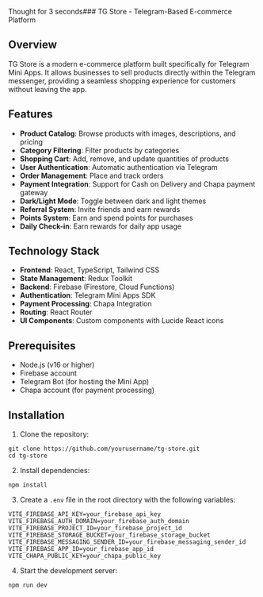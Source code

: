 Thought for 3 seconds### TG Store - Telegram-Based E-commerce Platform

## Overview

TG Store is a modern e-commerce platform built specifically for Telegram Mini Apps. It allows businesses to sell products directly within the Telegram messenger, providing a seamless shopping experience for customers without leaving the app.





## Features

- **Product Catalog**: Browse products with images, descriptions, and pricing
- **Category Filtering**: Filter products by categories
- **Shopping Cart**: Add, remove, and update quantities of products
- **User Authentication**: Automatic authentication via Telegram
- **Order Management**: Place and track orders
- **Payment Integration**: Support for Cash on Delivery and Chapa payment gateway
- **Dark/Light Mode**: Toggle between dark and light themes
- **Referral System**: Invite friends and earn rewards
- **Points System**: Earn and spend points for purchases
- **Daily Check-in**: Earn rewards for daily app usage


## Technology Stack

- **Frontend**: React, TypeScript, Tailwind CSS
- **State Management**: Redux Toolkit
- **Backend**: Firebase (Firestore, Cloud Functions)
- **Authentication**: Telegram Mini Apps SDK
- **Payment Processing**: Chapa Integration
- **Routing**: React Router
- **UI Components**: Custom components with Lucide React icons


## Prerequisites

- Node.js (v16 or higher)
- Firebase account
- Telegram Bot (for hosting the Mini App)
- Chapa account (for payment processing)


## Installation

1. Clone the repository:

```shellscript
git clone https://github.com/yourusername/tg-store.git
cd tg-store
```


2. Install dependencies:

```shellscript
npm install
```


3. Create a `.env` file in the root directory with the following variables:

```plaintext
VITE_FIREBASE_API_KEY=your_firebase_api_key
VITE_FIREBASE_AUTH_DOMAIN=your_firebase_auth_domain
VITE_FIREBASE_PROJECT_ID=your_firebase_project_id
VITE_FIREBASE_STORAGE_BUCKET=your_firebase_storage_bucket
VITE_FIREBASE_MESSAGING_SENDER_ID=your_firebase_messaging_sender_id
VITE_FIREBASE_APP_ID=your_firebase_app_id
VITE_CHAPA_PUBLIC_KEY=your_chapa_public_key
```


4. Start the development server:

```shellscript
npm run dev
```
